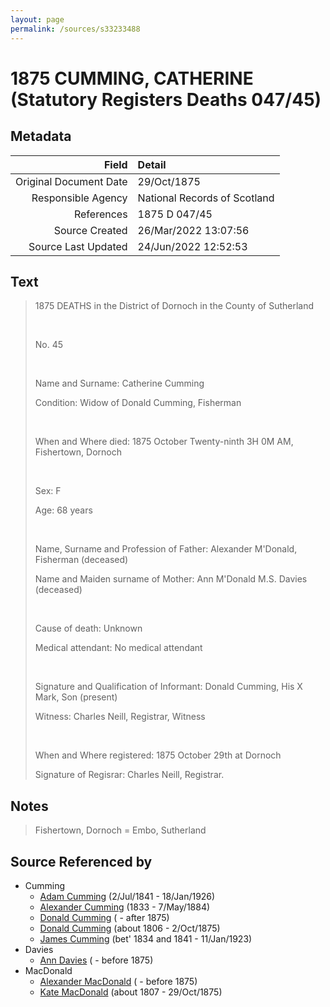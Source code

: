 ```yaml
---
layout: page
permalink: /sources/s33233488
---
```


# 1875 CUMMING, CATHERINE (Statutory Registers Deaths 047/45)

## Metadata

Field | Detail
---:|:---
Original Document Date | 29/Oct/1875
Responsible Agency | National Records of Scotland
References | 1875 D 047/45
Source Created | 26/Mar/2022 13:07:56
Source Last Updated | 24/Jun/2022 12:52:53

## Text

> 1875 DEATHS in the District of Dornoch in the County of Sutherland
>
> <br/>
>
> No. 45
>
> <br/>
>
> Name and Surname: Catherine Cumming
>
> Condition: Widow of Donald Cumming, Fisherman
>
> <br/>
>
> When and Where died: 1875 October Twenty-ninth 3H 0M AM, Fishertown, Dornoch
>
> <br/>
>
> Sex: F
>
> Age: 68 years
>
> <br/>
>
> Name, Surname and Profession of Father: Alexander M'Donald, Fisherman (deceased)
>
> Name and Maiden surname of Mother: Ann M'Donald M.S. Davies (deceased)
>
> <br/>
>
> Cause of death: Unknown
>
> Medical attendant: No medical attendant
>
> <br/>
>
> Signature and Qualification of Informant: Donald Cumming, His X Mark, Son (present)
>
> Witness: Charles Neill, Registrar, Witness
>
> <br/>
>
> When and Where registered: 1875 October 29th at Dornoch
>
> Signature of Regisrar: Charles Neill, Registrar.
>

## Notes

> Fishertown, Dornoch = Embo, Sutherland
>


## Source Referenced by

* Cumming
  * [Adam Cumming](../people/@55409960@-adam-cumming-b1841-7-2-d1926-1-18.md) (2/Jul/1841 - 18/Jan/1926)
  * [Alexander Cumming](../people/@7028096@-alexander-cumming-b1833-d1884-5-7.md) (1833 - 7/May/1884)
  * [Donald Cumming](../people/@69575920@-donald-cumming-b-d1875.md) ( - after 1875)
  * [Donald Cumming](../people/@45726416@-donald-cumming-b1806-d1875-10-2.md) (about 1806 - 2/Oct/1875)
  * [James Cumming](../people/@66384942@-james-cumming-b1834~1841-d1923-1-11.md) (bet' 1834 and 1841 - 11/Jan/1923)
* Davies
  * [Ann Davies](../people/@759904@-ann-davies-b-d1875.md) ( - before 1875)
* MacDonald
  * [Alexander MacDonald](../people/@47072524@-alexander-macdonald-b-d1875.md) ( - before 1875)
  * [Kate MacDonald](../people/@28255030@-kate-macdonald-b1807-d1875-10-29.md) (about 1807 - 29/Oct/1875)
